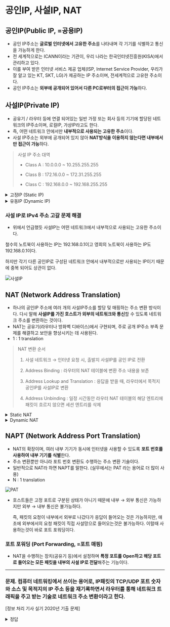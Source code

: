 # 공인IP, 사설IP, NAT

## 공인IP(Public IP, =공용IP)

- 공인 IP주소는 **글로벌 인터넷에서 고유한 주소**를 나타내며 각 기기를 식별하고 통신을 가능하게 한다.
- 전 세계적으로는 ICANN이라는 기관이, 우리 나라는 한국인터넷진흥원(KISA)에서 관리하고 있다.
- 이를 부여 받은 인터넷 서비스 제공 업체(ISP, Internet Service Provider, 우리가 잘 알고 있는 KT, SKT, LG)가 제공하는 IP 주소이며, 전세계적으로 고유한 주소이다.
- 공인 IP주소는 **외부에 공개되어 있어서 다른 PC로부터의 접근이 가능**하다.

## 사설IP(Private IP)

- 공유기 / 라우터 등에 연결 되어있는 일반 가정 또는 회사 등의 기기에 할당된 네트워크의 IP주소이며, 로컬IP, 가상IP라고도 한다.
- 즉, 어떤 네트워크 안에서만 **내부적으로 사용되는 고유한 주소**이다.
- 사설 IP주소는 외부에 공개되어 있지 않아 **NAT방식을 이용하지 않는다면 내부에서만 접근이 가능**하다.

> 사설 IP 주소 대역
> 
> - Class A : 10.0.0.0 ~ 10.255.255.255
>   
> - Class B : 172.16.0.0 ~ 172.31.255.255
>   
> - Class C : 192.168.0.0 ~ 192.168.255.255
>   
<details>
  <summary>고정IP (Static IP)</summary>
  <div markdown="1">
    고정IP는 항상 <b>동일한 IP주소를 가지는 주소</b>로, 변경되지 않는다. 이것은 웹 서버, VPN서버, 네트워크 장비와 같은 항상 동일한 IP주소로 식별 되어야 할 때 사용된다. 공개 서비스 제공에 적합하다.
  </div>
</details>
<details>
  <summary>유동IP (Dynamic IP)</summary>
  <div markdown="1">
    유동IP는 <b>주기적으로 변경될 수 있는 주소</b>이다.<br>
    인터넷 사용자 모두에게 고정IP를 부여해 주기는 힘들기 때문에, 일정한 주기 또는 사용자들이 인터넷에 접속하는 순간마다 사용하고 있지 않은 IP 주소를 임시로 발급해준다. 대부분의 사용자는 유동IP를 사용한다.
  </div>
</details>

### 사설 IP로 IPv4 주소 고갈 문제 해결

- 위에서 언급했듯 사설IP는 어떤 네트워크에서 내부적으로 사용되는 고유한 주소이다.

철수의 노트북이 사용하는 IP는 192.168.0.1이고
영희의 노트북이 사용하는 IP도 192.168.0.1이다.

하지만 각기 다른 공인IP로 구성된 네트워크 안에서 내부적으로만 사용되는 IP이기 때문에 중복 되어도 상관이 없다.

![사설IP](https://github.com/hajaeryul/study-20221010-jaeryul/assets/113097210/c67fc065-eff8-4be5-add8-7d798f1bc979)

## NAT (Network Address Translation)

- 하나의 공인IP 주소에 여러 개의 사설IP주소를 할당 및 매핑하는 주소 변환 방식이다. 다시 말해 **사설IP를 가진 호스트가 외부의 네트워크와 통신**할 수 있도록 네트워크 주소를 변환하는 것이다.
- NAT는 공유기(라우터나 방화벽 디바이스)에서 구현되며, 주로 공개 IP주소 부족 문제를 해결하고 보안을 향상시키는 데 사용된다.
- 1 : 1 translation

> NAT 변환 순서
> 
> 1. 사설 네트워크 → 인터넷 요청 시, 출발지 사설IP를 공인 IP로 전환
>   
> 
> 2. Address Binding : 라우터의 NAT 테이블에 변환 주소 내용을 보존
>   
> 3. Address Lookup and Translation : 응답을 받을 때, 라우터에서 목적지 공인IP를 사설IP로 변환
>   
> 4. Address Unbinding : 일정 시간동안 라우터 NAT 테이블의 해당 엔트리에 패킷이 흐르지 않으면 세션 엔트리를 삭제
>   
<details>
  <summary>Static NAT</summary>
  <div markdown="1">
    하나의 사설IP와 공인IP를 1:1로 매핑
    NAT테이블이 사전에 생성
  </div>
</details>
<details>
  <summary>Dynamic NAT</summary>
  <div markdown="1">
    여러 개의 사설IP와 여러 개의 공인IP를 동적으로 N:M 매핑
    NAT테이블이 NAT 수행 시 생성
  </div>
</details>

## NAPT (Network Address Port Translation)

- NAT의 확장이며, 여러 내부 기기가 동시에 인터넷을 사용할 수 있도록 **포트 번호를 사용하여 내부 기기를 식별**한다.
- 주소 변환뿐만 아니라 포트 번호 변환도 수행하는 주소 변환 기술이다.
- 일반적으로 NAT라 하면 NAPT를 말한다. (실무에서는 PAT 라는 용어로 더 많이 사용)
- N : 1 translation

![PAT](https://github.com/hajaeryul/study-20221010-jaeryul/assets/113097210/e3465ccd-248f-4a60-8231-dd07d1b23a54)

- 호스트들은 고정 포트로 구분된 상태가 아니기 때문에 내부 → 외부 통신은 가능하지만 외부 → 내부 통신은 불가능하다.
  
  즉, 패킷의 요청이 내부에서 외부로 나갔다가 응답이 들어오는 것은 가능하지만, 애초에 외부에서의 요청 패킷이 직접 사설망으로 들어오는것은 불가능하다. 이럴때 사용하는것이 바로 포트 포워딩이다.
  

### 포트 포워딩 (Port Forwarding, =포트 매핑)

- NAT을 수행하는 장치(공유기 등)에서 설정하며 **특정 포트를 Open하고 해당 포트로 들어오는 모든 패킷을 내부의 사설 IP로 전달**해주는 기능이다.

---

### 문제. 컴퓨터 네트워킹에서 쓰이는 용어로, IP패킷의 TCP/UDP 포트 숫자와 소스 및 목적지의 IP 주소 등을 재기록하면서 라우터를 통해 네트워크 트래픽을 주고 받는 기술로 네트워크 주소 변환이라고 한다.

[정보 처리 기사 실기 2020년 기출 문제]

<details>
  <summary>정답</summary>
  <div markdown="1">
    NAT
  </div>
</details>
